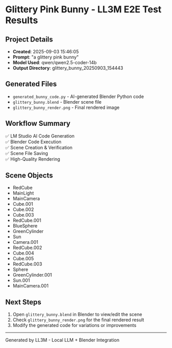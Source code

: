 # Glittery Pink Bunny - LL3M E2E Test Results

## Project Details
- **Created**: 2025-09-03 15:46:05
- **Prompt**: "a glittery pink bunny"
- **Model Used**: qwen/qwen2.5-coder-14b
- **Output Directory**: glittery_bunny_20250903_154443

## Generated Files
- `generated_bunny_code.py` - AI-generated Blender Python code
- `glittery_bunny.blend` - Blender scene file
- `glittery_bunny_render.png` - Final rendered image

## Workflow Summary
✅ LM Studio AI Code Generation  
✅ Blender Code Execution  
✅ Scene Creation & Verification  
✅ Scene File Saving  
✅ High-Quality Rendering  

## Scene Objects
- RedCube
- MainLight
- MainCamera
- Cube.001
- Cube.002
- Cube.003
- RedCube.001
- BlueSphere
- GreenCylinder
- Sun
- Camera.001
- RedCube.002
- Cube.004
- Cube.005
- RedCube.003
- Sphere
- GreenCylinder.001
- Sun.001
- MainCamera.001

## Next Steps
1. Open `glittery_bunny.blend` in Blender to view/edit the scene
2. Check `glittery_bunny_render.png` for the final rendered result
3. Modify the generated code for variations or improvements

---
Generated by LL3M - Local LLM + Blender Integration
